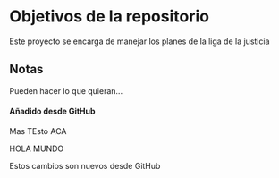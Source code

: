 # Objetivos de la repositorio

Este proyecto se encarga de manejar los planes de la liga de la justicia


## Notas
Pueden hacer lo que quieran...

#### Añadido desde GitHub
Mas TEsto ACA


HOLA MUNDO


Estos cambios son nuevos desde GitHub
